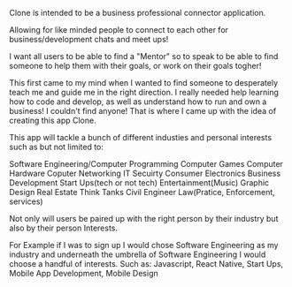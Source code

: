 Clone is intended to be a business professional connector application. 

Allowing for like minded people to connect to each other for business/development chats and meet ups!

I want all users to be able to find a "Mentor" so to speak to be able to find someone to help them with their goals, or work on their goals togher!

This first came to my mind when I wanted to find someone to desperately teach me and guide me in the right direction.
I really needed help learning how to code and develop, as well as understand how to run and own a business! 
I couldn't find anyone! That is where I came up with the idea of creating this app Clone.

This app will tackle a bunch of different industies and personal interests such as but not limited to:

Software Engineering/Computer Programming
Computer Games
Computer Hardware
Coputer Networking
IT Secuirty
Consumer Electronics
Business Development
Start Ups(tech or not tech)
Entertainment(Music)
Graphic Design
Real Estate
Think Tanks
Civil Engineer
Law(Pratice, Enforcement, services)

Not only will users be paired up with the right person by their industry but also by their person Interests.

For Example if I was to sign up I would chose Software Engineering as my industry and underneath the umbrella of Software Engineering I would choose a handful of interests. Such as: Javascript, React Native, Start Ups, Mobile App Development, Mobile Design
